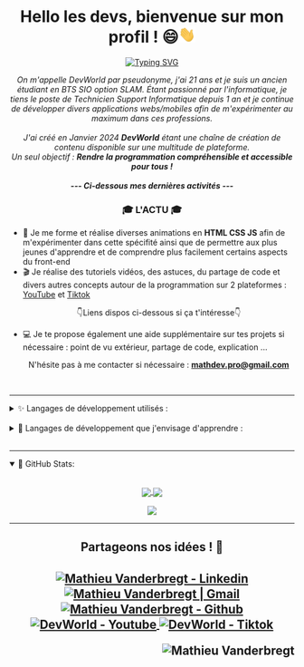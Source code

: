 <h1 align="center">Hello les devs, bienvenue sur mon profil ! 😄<img src="https://raw.githubusercontent.com/ABSphreak/ABSphreak/master/gifs/Hi.gif" width="30px"></h1>
<p align="center">
  <a href="https://github.com/Matvdb/"><a href="https://git.io/typing-svg"><img src="https://readme-typing-svg.herokuapp.com?font=Fira+Code&pause=1000&center=true&width=435&lines=Ancien+%C3%A9tudiant+BTS+SIO;Technicien+Support+Informatique;D%C3%A9veloppeur+passionn%C3%A9" alt="Typing SVG" /></a></a>
</p>

<p align="center">
  <em>
    On m'appelle DevWorld par pseudonyme, j'ai 21 ans et je suis un ancien étudiant en BTS SIO option SLAM. Étant passionné par l'informatique, je tiens le poste de Technicien Support Informatique depuis 1 an et je continue de développer divers applications webs/mobiles afin de m'expérimenter au maximum dans ces professions.
    <br><br>
    J'ai créé en Janvier 2024 <strong>DevWorld</strong> étant une chaîne de création de contenu disponible sur une multitude de plateforme.<br>
    Un seul objectif : <strong>Rendre la programmation compréhensible et accessible pour tous !</strong>
  <br><br>
  <b><i>--- Ci-dessous mes dernières activités ---</i></b>
  </em>
</p>
<h3 align="center">🎓 L'ACTU 🎓</h3>

- 💼 Je me forme et réalise diverses animations en **HTML CSS JS** afin de m'expérimenter dans cette spécifité ainsi que de permettre aux plus jeunes d'apprendre et de comprendre plus facilement certains aspects du front-end
- 🎬 Je réalise des tutoriels vidéos, des astuces, du partage de code et divers autres concepts autour de la programmation sur 2 plateformes : <a href="https://www.youtube.com/@devworldoff">YouTube</a> et <a href="https://www.tiktok.com/@devworldoff">Tiktok</a>
  <br><p align="center">👇Liens dispos ci-dessous si ça t'intéresse👇<br></p>
- 💻 Je te propose également une aide supplémentaire sur tes projets si nécessaire : point de vu extérieur, partage de code, explication ...
  <br> <p align="center">N'hésite pas à me contacter si nécessaire : **mathdev.pro@gmail.com**</p>
<br>

---

<details>
<summary>
  ✨ Langages de développement utilisés :
</summary>
   <br>
<code><a href="https://www.javascript.com/" target="_blank"><img height="30" src="https://raw.githubusercontent.com/devicons/devicon/master/icons/javascript/javascript-plain.svg"></a></code>
<code><a href="https://jquery.com/" target="_blank"><img height="30" src="https://www.vectorlogo.zone/logos/jquery/jquery-vertical.svg"></a></code>
<code><a href="https://www.w3schools.com/html/" target="_blank"><img height="30" src="https://www.vectorlogo.zone/logos/w3_html5/w3_html5-icon.svg"></a></code>
<code><a href="https://www.w3schools.com/css/" target="_blank"><img height="30" src="https://raw.githubusercontent.com/devicons/devicon/master/icons/css3/css3-original.svg"></a></code>
<code><a href="https://firebase.google.com/" target="_blank"><img height="30" src="https://www.vectorlogo.zone/logos/firebase/firebase-icon.svg"></a></code>
<code><a href="https://git-scm.com/" target="_blank"><img height="30" src="https://www.vectorlogo.zone/logos/git-scm/git-scm-icon.svg"></a></code>
<code><a href="https://www.json.org/" target="_blank"><img height="30" src="https://www.vectorlogo.zone/logos/json/json-icon.svg"></a></code>
<code><a href="https://flutter.dev/" target="_blank"><img height="30" src="https://www.vectorlogo.zone/logos/flutterio/flutterio-icon.svg"></a></code>
<code><a href="https://dart.dev/" target="_blank"><img height="30" src="https://www.vectorlogo.zone/logos/dartlang/dartlang-icon.svg"></a></code>
<code><a href="https://www.php.net/" target="_blank"><img height="30" src="https://www.vectorlogo.zone/logos/php/php-ar21.svg"></a></code>
<code><a href="https://www.mysql.com/fr/" target="_blank"><img height="30" src="https://www.vectorlogo.zone/logos/mysql/mysql-official.svg"></a></code>
<code><a href="https://symfony.com/" target="_blank"><img height="30" src="https://www.vectorlogo.zone/logos/symfony/symfony-icon.svg"></a></code>
  
</details>
<br>

<details>
<summary>
  🌱 Langages de développement que j'envisage d'apprendre :
</summary>
   <br>
<code><a href="https://kotlinlang.org/" target="_blank"><img height="30" src="https://www.vectorlogo.zone/logos/kotlinlang/kotlinlang-icon.svg"></a></code>
<code><a href="https://laravel.com/" target="_blank"><img height="30" src="https://www.vectorlogo.zone/logos/laravel/laravel-icon.svg"></a></code>
<code><a href="https://www.java.com/fr/" target="_blank"><img height="30" src="https://www.vectorlogo.zone/logos/java/java-icon.svg"></a></code>
</details>
<br>

---

<details open="">
<summary>
 📔 GitHub Stats:
</summary>
<br>
<p align="center">
  <a href="https://github.com/Matvdb">
    <img align="center"  height="175px" src="https://github-readme-stats.vercel.app/api?username=Matvdb&show_icons=true&hide_border=true&title_color=94b4a4&amp&icon_color=FFFFFF&amp&text_color=FFFFFF&amp&bg_color=000000&count_private=true&include_all_commits=true"/>
  </a>
  <a href="https://github.com/Matvdb">
    <img align="center" height="175px"  src="https://github-readme-stats.vercel.app/api/top-langs/?username=Matvdb&text_color=FFFFFF&bg_color=000000&title_color=94b4a4&langs_count=15&layout=compact&hide_border=true" />
  </a>
</p>
  <p align="center"><img align="center" src="https://github-readme-streak-stats.herokuapp.com/demo/preview.php?user=Matvdb&theme=dark&text_color=FFFFFF&bg_color=000000&title_color=94b4a4&langs_count=15&layout=compact&hide_border=true&border_radius=20&locale=fr&date_format=j%20M%5B%20Y%5D"/></p>
</details>

---

<h2 align="center">Partageons nos idées ! 🤝<h2>
  </hr>
  <p align="center">
    <a href="https://www.linkedin.com/in/mathieu-vanderbregt/">
     <img align="center" alt=" Mathieu Vanderbregt - Linkedin" width="24px" src="https://www.vectorlogo.zone/logos/linkedin/linkedin-icon.svg" />
    </a>
    <a href="mailto:mathdev.pro@gmail.com">
      <img align="center" alt="Mathieu Vanderbregt | Gmail" width="26px" src="https://www.vectorlogo.zone/logos/gmail/gmail-icon.svg" />
    </a>
     <a href="https://github.com/Matvdb">
      <img align="center" alt="Mathieu Vanderbregt - Github" width="26px" src="https://www.vectorlogo.zone/logos/github/github-tile.svg" />
    </a>
    <a href="https://www.youtube.com/@devworldoff">
      <img align="center" alt="DevWorld - Youtube" width="70px" src="https://www.vectorlogo.zone/logos/youtube/youtube-ar21.svg" />
    </a>
    <a href="https://www.tiktok.com/@devworldoff">
      <img align="center" alt="DevWorld - Tiktok" width="70px" src="https://www.vectorlogo.zone/logos/w3_css/w3_css-ar21.svg" />
    </a>
  <br>
  </p>
<p align="right" > <img src="https://komarev.com/ghpvc/?username=Matvdb&label=Profile%20views&color=0e75b6&style=flat" alt="Mathieu Vanderbregt" /> </p>
